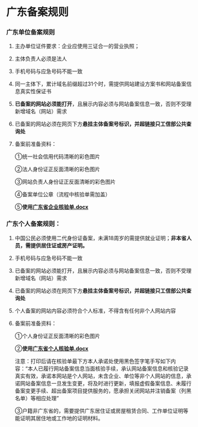 # 广东备案规则

### 广东单位备案规则

1. 主办单位证件要求：企业应使用三证合一的营业执照；

2. 主体负责人必须是法人

3. 手机号码与应急号码不能一致

4. 同一主体下，累计域名前缀超过31个时，需提供网站建设方案书和网站备案信息真实性保证书

5. **已备案的网站必须能打开**，且展示内容必须与网站备案信息一致，否则不受理新增域名（网站）需求

6. 已备案的网站必须在网页下方**悬挂主体备案号标识，并超链接只工信部公共查询处**

7. 备案前准备资料：

   ①统一社会信用代码清晰的彩色图片

   ②法人身份证正反面清晰的彩色图片

   ③网站负责人身份证正反面清晰的彩色图片

   ④备案单位公章（流程中核验单需加盖）

   ⑤**使用[广东省企业核验单.docx](https://badownload.s3.cn-north-1.jdcloud-oss.com/heyandan/guangdonggeren.pdf)**

   

### 广东个人备案规则：

1. 中国公民必须使用二代身份证备案，未满18周岁的需提供就业证明；**非本省人员，需提供居住证或房产证明。**

2. 手机号码与应急号码不能一致

3. 已备案的网站必须能打开，且展示内容必须与网站备案信息一致，否则不受理新增域名（网站）需求

4. 已备案的网站必须在网页下方**悬挂主体备案号标识，并超链接只工信部公共查询处**

5. 个人备案的网站内容必须符合个人标准，不得含有任何非个人网站内容

6. 备案前准备资料：

   ①个人身份证正反面清晰的彩色图片

   ②**使用[广东省个人核验单.docx](https://badownload.s3.cn-north-1.jdcloud-oss.com/heyandan/guangdongdanwei.pdf)**
   
   注意：打印后请在核验单最下方本人承诺处使用黑色签字笔手写如下内容：“本人已履行网站备案信息当面核验手续，承认网站备案信息和核验记录真实有效，承诺本网站是个人网站，未含企业、单位等非个人网站的信息，承诺网站备案信息一旦发生变更，将及时进行更新，填报虚假备案信息、未履行备案变更手续、超出备案项目提供服务的，愿承担关闭网站并注销备案（列黑名单）等相应处理”
   
   ③户籍非广东省的，需要提供广东居住证或房屋租赁合同、工作单位证明等能证明其居住地或工作地的证明材料。

 
